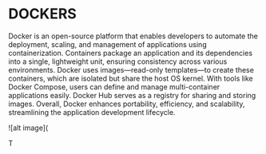# DOCKERS
Docker is an open-source platform that enables developers to automate the deployment, scaling, and management of applications using containerization. Containers package an application and its dependencies into a single, lightweight unit, ensuring consistency across various environments. Docker uses images—read-only templates—to create these containers, which are isolated but share the host OS kernel. With tools like Docker Compose, users can define and manage multi-container applications easily. Docker Hub serves as a registry for sharing and storing images. Overall, Docker enhances portability, efficiency, and scalability, streamlining the application development lifecycle.

![alt image](

T
